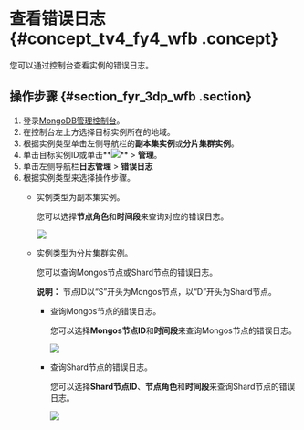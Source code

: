# 查看错误日志 {#concept_tv4_fy4_wfb .concept}

您可以通过控制台查看实例的错误日志。

## 操作步骤 {#section_fyr_3dp_wfb .section}

1.  登录[MongoDB管理控制台](https://mongodb.console.aliyun.com/#/mongodb/list)。
2.  在控制台左上方选择目标实例所在的地域。
3.  根据实例类型单击左侧导航栏的**副本集实例**或**分片集群实例**。
4.  单击目标实例ID或单击**![](http://static-aliyun-doc.oss-cn-hangzhou.aliyuncs.com/assets/img/6723/154829774813851_zh-CN.png)** \> **管理**。
5.  单击左侧导航栏**日志管理** \> **错误日志**
6.  根据实例类型来选择操作步骤。
    -   实例类型为副本集实例。

        您可以选择**节点角色**和**时间段**来查询对应的错误日志。

        ![](http://static-aliyun-doc.oss-cn-hangzhou.aliyuncs.com/assets/img/64768/154829774832718_zh-CN.png)

    -   实例类型为分片集群实例。

        您可以查询Mongos节点或Shard节点的错误日志。

        **说明：** 节点ID以“S”开头为Mongos节点，以“D”开头为Shard节点。

        -   查询Mongos节点的错误日志。

            您可以选择**Mongos节点ID**和**时间段**来查询Mongos节点的错误日志。

            ![](http://static-aliyun-doc.oss-cn-hangzhou.aliyuncs.com/assets/img/64768/154829774832719_zh-CN.png)

        -   查询Shard节点的错误日志。

            您可以选择**Shard节点ID**、**节点角色**和**时间段**来查询Shard节点的错误日志。

            ![](http://static-aliyun-doc.oss-cn-hangzhou.aliyuncs.com/assets/img/64768/154829774832720_zh-CN.png)


